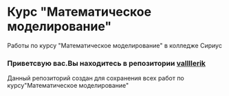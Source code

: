 # Курс "Математическое моделирование"
 Работы по курсу "Математическое моделирование" в колледже Сириус

### Приветсвую вас.Вы находитесь в репозитории [vallllerik](https://github.com/vallllerik)

Данный репозиторий создан для сохранения всех работ по курсу"Математическое моделирование"